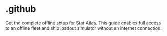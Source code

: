 # .github
Get the complete offline setup for Star Atlas. This guide enables full access to an offline fleet and ship loadout simulator without an internet connection.
